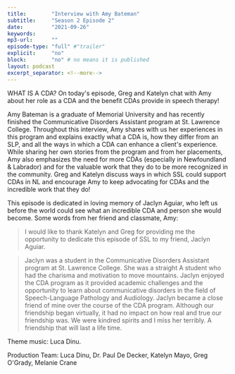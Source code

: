 ```yaml
---
title:        "Interview with Amy Bateman"
subtitle:     "Season 2 Episode 2"
date:         "2021-09-26"
keywords:
mp3-url:      ""
episode-type: "full" #"trailer"
explicit:     "no"
block:        "no" # no means it is published
layout: podcast
excerpt_separator: <!--more-->
---
```

WHAT IS A CDA? On today's episode, Greg and Katelyn chat with Amy about her role as a CDA and the benefit CDAs provide in speech therapy!

Amy Bateman is a graduate of Memorial University and has recently finished the Communicative Disorders Assistant program at St. Lawrence College. Throughout this interview, Amy shares with us her experiences in this program and explains exactly what a CDA is, how they differ from an SLP, and all the ways in which a CDA can enhance a client's experience. While sharing her own stories from the program and from her placements, Amy also emphasizes the need for more CDAs (especially in Newfoundland & Labrador) and for the valuable work that they do to be more recognized in the community. Greg and Katelyn discuss ways in which SSL could support CDAs in NL and encourage Amy to keep advocating for CDAs and the incredible work that they do!

This episode is dedicated in loving memory of Jaclyn Aguiar, who left us before the world could see what an incredible CDA and person she would become. Some words from her friend and classmate, Amy:

>I would like to thank Katelyn and Greg for providing me the opportunity to dedicate this episode of SSL to my friend, Jaclyn Aguiar.   

>Jaclyn was a student in the Communicative Disorders Assistant program at St. Lawrence College. She was a straight A student who had the charisma and motivation to move mountains. Jaclyn enjoyed the CDA program as it provided academic challenges and the opportunity to learn about communicative disorders in the field of Speech-Language Pathology and Audiology. Jaclyn became a close friend of mine over the course of the CDA program. Although our friendship began virtually, it had no impact on how real and true our friendship was. We were kindred spirits and I miss her terribly. A friendship that will last a life time.

<!--more-->
Theme music: Luca Dinu.
<!--more-->
Production Team: Luca Dinu, Dr. Paul De Decker, Katelyn Mayo, Greg O'Grady, Melanie Crane
